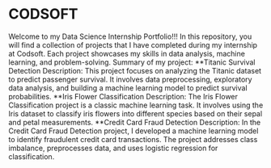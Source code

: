 # CODSOFT
Welcome to my Data Science Internship Portfolio!!! In this repository, you will find a collection of projects that I have completed during my internship at Codsoft. Each project showcases my skills in data analysis, machine learning, and problem-solving. 
Summary of my project:
**Titanic Survival Detection Description: This project focuses on analyzing the Titanic dataset to predict passenger survival. It involves data preprocessing, exploratory data analysis, and building a machine learning model to predict survival probabilities.
**Iris Flower Classification Description: The Iris Flower Classification project is a classic machine learning task. It involves using the Iris dataset to classify iris flowers into different species based on their sepal and petal measurements.
**Credit Card Fraud Detection Description: In the Credit Card Fraud Detection project, I developed a machine learning model to identify fraudulent credit card transactions. The project addresses class imbalance, preprocesses data, and uses logistic regression for classification.
